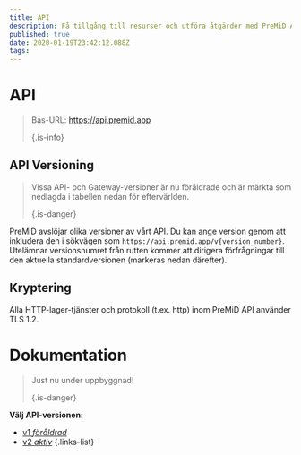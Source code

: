 ```yaml
---
title: API
description: Få tillgång till resurser och utföra åtgärder med PreMiD API
published: true
date: 2020-01-19T23:42:12.088Z
tags:
---
```


# API

> Bas-URL: https://api.premid.app 
> 
> {.is-info}

## API Versioning
> Vissa API- och Gateway-versioner är nu föråldrade och är märkta som nedlagda i tabellen nedan för eftervärlden. 
> 
> {.is-danger}

PreMiD avslöjar olika versioner av vårt API. Du kan ange version genom att inkludera den i sökvägen som `https://api.premid.app/v{version_number}`. Utelämnar versionsnumret från rutten kommer att dirigera förfrågningar till den aktuella standardversionen (markeras nedan därefter).

## Kryptering

Alla HTTP-lager-tjänster och protokoll (t.ex. http) inom PreMiD API använder TLS 1.2.

# Dokumentation
> Just nu under uppbyggnad! 
> 
> {.is-danger}

**Välj API-versionen:**
- [v1 *föråldrad*](/dev/api/v1)
- [v2 *aktiv*](/dev/api/v2)
{.links-list}